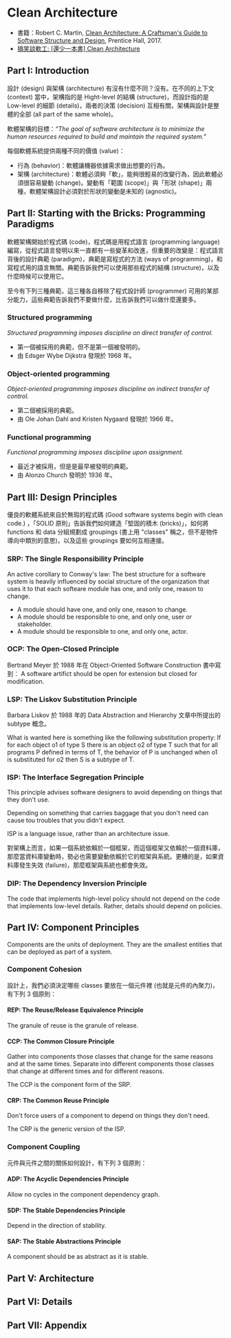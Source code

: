 # Clean Architecture

* 書籍：Robert C. Martin, [Clean Architecture: A Craftsman's Guide to Software Structure and Design](http://www.informit.com/store/clean-architecture-a-craftsmans-guide-to-software-structure-9780134494166), Prentice Hall, 2017.
* [搞笑談軟工: [還少一本書] Clean Architecture](http://teddy-chen-tw.blogspot.tw/2017/11/clean-architecture.html)

## Part I: Introduction

設計 (design) 與架構 (architecture) 有沒有什麼不同？沒有。在不同的上下文 (context) 當中，架構指的是 Hight-level 的結構 (structure)，而設計指的是 Low-level 的細節 (details)，兩者的決策 (decision) 互相有關，架構與設計是整體的全部 (all part of the same whole)。

軟體架構的目標：_“The goal of software architecture is to minimize the human resources required to build and maintain the required system.”_

每個軟體系統提供兩種不同的價值 (value)：
* 行為 (behavior)：軟體讓機器依據需求做出想要的行為。
* 架構 (architecture)：軟體必須夠「軟」，能夠很輕易的改變行為，因此軟體必須很容易變動 (change)。變動有「範圍 (scope)」與「形狀 (shape)」兩種，軟體架構設計必須對於形狀的變動是未知的 (agnostic)。

## Part II: Starting with the Bricks: Programming Paradigms

軟體架構開始於程式碼 (code)，程式碼是用程式語言 (programming language) 編寫，從程式語言發明以來一直都有一些變革和改進，但重要的改變是：程式語言背後的設計典範 (paradigm)，典範是寫程式的方法 (ways of programming)，和寫程式用的語言無關。典範告訴我們可以使用那些程式的結構 (structure)，以及什麼時候可以使用它。

至今有下列三種典範，這三種各自移除了程式設計師 (programmer) 可用的某部分能力，這些典範告訴我們不要做什麼，比告訴我們可以做什麼還要多。

### Structured programming

_Structured programming imposes discipline on direct transfer of control._

* 第一個被採用的典範，但不是第一個被發明的。
* 由 Edsger Wybe Dijkstra 發現於 1968 年。

### Object-oriented programming

_Object-oriented programming imposes discipline on indirect transfer of control._

* 第二個被採用的典範。
* 由 Ole Johan Dahl and Kristen Nygaard 發現於 1966 年。

### Functional programming

_Functional programming imposes discipline upon assignment._

* 最近才被採用，但是是最早被發明的典範。
* 由 Alonzo Church 發明於 1936 年。

## Part III: Design Principles

優良的軟體系統來自於無瑕的程式碼 (Good software systems begin with clean code.) ，「SOLID 原則」告訴我們如何建造「堅固的積木 (bricks)」，如何將 functions 和 data 分組規劃成 groupings (書上用 "classes" 稱之，但不是物件導向中類別的意思)，以及這些 groupings 要如何互相連接。

### SRP: The Single Responsibility Principle

An active corollary to Conway's law: The best structure for a software system is heavily influenced by social structure of the organization that uses it to that each softeare module has one, and only one, reason to change.

* A module should have one, and only one, reason to change.
* A module should be responsible to one, and only one, user or stakeholder.
* A module should be responsible to one, and only one, actor.

### OCP: The Open-Closed Principle

Bertrand Meyer 於 1988 年在 Object-Oriented Software Construction 書中寫到： A software artifict should be open for extension but closed for modification.

### LSP: The Liskov Substitution Principle

Barbara Liskov 於 1988 年的 Data Abstraction and Hierarchy 文章中所提出的 subtype 概念。

What is wanted here is something like the following substitution property: If for each object o1 of type S there is an object o2 of type T such that for all programs P defined in terms of T, the behavior of P is unchanged when o1 is substituted for o2 then S is a subtype of T.

### ISP: The Interface Segregation Principle

This principle advises software designers to avoid depending on things that they don't use.

Depending on something that carries baggage that you don't need can cause tou troubles that you didn't expect.

ISP is a language issue, rather than an architecture issue.

對架構上而言，如果一個系統依賴於一個框架，而這個框架又依賴於一個資料庫，那麼當資料庫變動時，勢必也需要變動依賴於它的框架與系統。更糟的是，如果資料庫發生失效 (failure)，那麼框架與系統也都會失效。

### DIP: The Dependency Inversion Principle

The code that implements high-level policy should not depend on the code that implements low-level details. Rather, details should depend on policies.

## Part IV: Component Principles

Components are the units of deployment. They are the smallest entities that can be deployed as part of a system.

### Component Cohesion

設計上，我們必須決定哪些 classes 要放在一個元件裡 (也就是元件的內聚力)，有下列 3 個原則：

#### REP: The Reuse/Release Equivalence Principle

The granule of reuse is the granule of release.

#### CCP: The Common Closure Principle

Gather into components those classes that change for the same reasons and at the same times. Separate into different components those classes that change at different times and for different reasons.

The CCP is the component form of the SRP.

#### CRP: The Common Reuse Principle

Don't force users of a component to depend on things they don't need.

The CRP is the generic version of the ISP.

### Component Coupling

元件與元件之間的關係如何設計，有下列 3 個原則：

#### ADP: The Acyclic Dependencies Principle

Allow no cycles in the component dependency graph.

#### SDP: The Stable Dependencies Principle

Depend in the direction of stability.

#### SAP: The Stable Abstractions Principle

A component should be as abstract as it is stable.

## Part V: Architecture


## Part VI: Details


## Part VII: Appendix

